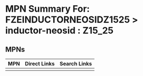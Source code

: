 



# MPN Summary For: FZEINDUCTORNEOSIDZ1525 > inductor-neosid : Z15_25

## MPNs
  

|MPN|Direct Links|Search Links|
| :--- | :--- | :--- |
||||
